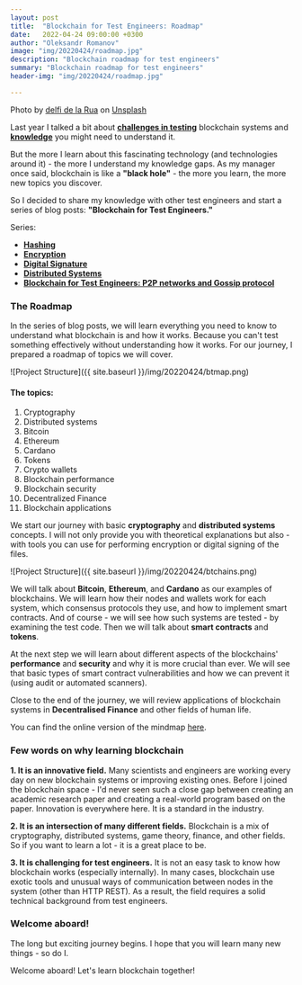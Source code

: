 ```yaml
---
layout: post
title:  "Blockchain for Test Engineers: Roadmap"
date:   2022-04-24 09:00:00 +0300
author: "Oleksandr Romanov"
image: "img/20220424/roadmap.jpg"
description: "Blockchain roadmap for test engineers"
summary: "Blockchain roadmap for test engineers"
header-img: "img/20220424/roadmap.jpg"

---
```


Photo by <a href="https://unsplash.com/@delfidelarua7?utm_source=unsplash&utm_medium=referral&utm_content=creditCopyText">delfi de la Rua</a> on <a href="https://unsplash.com/s/photos/roadmap?utm_source=unsplash&utm_medium=referral&utm_content=creditCopyText">Unsplash</a>
  

Last year I talked a bit about **[challenges in testing](https://alexromanov.github.io/2021/08/02/blockchain-testing-challenges/)** blockchain systems and **[knowledge](https://alexromanov.github.io/2021/12/01/testing-blockchain/)** you might need to understand it.  

But the more I learn about this fascinating technology (and technologies around it) - the more I understand my knowledge gaps. As my manager once said, blockchain is like a **"black hole"** - the more you learn, the more new topics you discover.  

So I decided to share my knowledge with other test engineers and start a series of blog posts: **"Blockchain for Test Engineers."**

Series:
- **[Hashing](https://alexromanov.github.io/2022/05/01/bchain-testing-1-hashing/)**
- **[Encryption](https://alexromanov.github.io/2022/05/08/bchain-testing-2-encryption/)**
- **[Digital Signature](https://alexromanov.github.io/2022/05/15/bchain-testing-3-signatures/)**
- **[Distributed Systems](https://alexromanov.github.io/2022/05/22/bchain-test-4-distributed-systems/)**
- **[Blockchain for Test Engineers: P2P networks and Gossip protocol](https://alexromanov.github.io/2022/05/29/bchain-test-5-p2p-gossip-protocols/)**

### The Roadmap

In the series of blog posts, we will learn everything you need to know to understand what blockchain is and how it works. Because you can't test something effectively without understanding how it works. For our journey, I prepared a roadmap of topics we will cover. 

![Project Structure]({{ site.baseurl }}/img/20220424/btmap.png)

#### The topics:
1. Cryptography
2. Distributed systems
3. Bitcoin
4. Ethereum
5. Cardano
6. Tokens
7. Crypto wallets
8. Blockchain performance
9. Blockchain security
10. Decentralized Finance
11. Blockchain applications

We start our journey with basic **cryptography** and **distributed systems** concepts. I will not only provide you with theoretical explanations but also - with tools you can use for performing encryption or digital signing of the files. 

![Project Structure]({{ site.baseurl }}/img/20220424/btchains.png)

We will talk about **Bitcoin**, **Ethereum**, and **Cardano** as our examples of blockchains. We will learn how their nodes and wallets work for each system, which consensus protocols they use, and how to implement smart contracts. And of course - we will see how such systems are tested - by examining the test code. Then we will talk about **smart contracts** and **tokens**.  

At the next step we will learn about different aspects of the blockchains' **performance** and **security** and why it is more crucial than ever. We will see that basic types of smart contract vulnerabilities and how we can prevent it (using audit or automated scanners).

Close to the end of the journey, we will review applications of blockchain systems in **Decentralised Finance** and other fields of human life. 

You can find the online version of the mindmap [here](https://mm.tt/2265305609?t=Mnql93oNbM).

### Few words on why learning blockchain

**1. It is an innovative field.** Many scientists and engineers are working every day on new blockchain systems or improving existing ones. Before I joined the blockchain space - I'd never seen such a close gap between creating an academic research paper and creating a real-world program based on the paper. Innovation is everywhere here. It is a standard in the industry.  

**2. It is an intersection of many different fields.** Blockchain is a mix of cryptography, distributed systems, game theory, finance, and other fields. So if you want to learn a lot - it is a great place to be.  

**3. It is challenging for test engineers.** It is not an easy task to know how blockchain works (especially internally). In many cases, blockchain use exotic tools and unusual ways of communication between nodes in the system (other than HTTP REST). As a result, the field requires a solid technical background from test engineers. 

### Welcome aboard!
The long but exciting journey begins. I hope that you will learn many new things - so do I.  

Welcome aboard! Let's learn blockchain together!




 